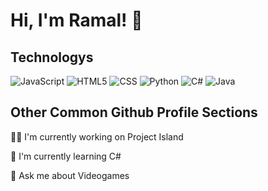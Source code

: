 
# Hi, I'm Ramal! 👋

## Technologys

![JavaScript](https://img.shields.io/badge/-JavaScript-333333?style=flat&logo=javascript)
  ![HTML5](https://img.shields.io/badge/-HTML5-333333?style=flat&logo=HTML5)
  ![CSS](https://img.shields.io/badge/-CSS-333333?style=flat&logo=CSS3&logoColor=1572B6)
  ![Python](https://img.shields.io/badge/-Python-333333?style=flat&logo=python)
  ![C#](https://img.shields.io/badge/-CSharp-333333?style=flat&logo=CSharp)
  ![Java](https://img.shields.io/badge/-Java-333333?style=flat&logo=java)


## Other Common Github Profile Sections
👩‍💻 I'm currently working on Project Island

🧠 I'm currently learning C#

💬 Ask me about Videogames


